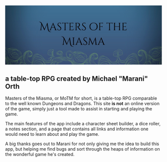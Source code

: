 ![MOTM](readmeimg.jpeg)
## a table-top RPG created by Michael "Marani" Orth

Masters of the Miasma, or MoTM for short, is a table-top RPG comparable to the well known Dungeons and Dragons.
This site **is not** an online version of the game, simply just a tool made to assist in starting and playing the game.

The main features of the app include a character sheet builder, a dice roller, a notes section, and a page that contains all links and information one would need to learn about and play the game.

A big thanks goes out to Marani for not only giving me the idea to build this app, but helping me find bugs and sort through the heaps of information on the wonderful game he's created.